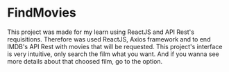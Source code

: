 # FindMovies
This project was made for my learn using ReactJS and API Rest's requisitions. Therefore was used ReactJS, Axios framework and to end IMDB's API Rest with movies that will be requested. This project's interface is very intuitive, only search the film what you want. And if you wanna see more details about that choosed film, go to the option.
